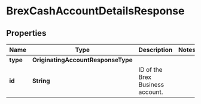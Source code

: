 

# BrexCashAccountDetailsResponse


## Properties

| Name | Type | Description | Notes |
|------------ | ------------- | ------------- | -------------|
|**type** | **OriginatingAccountResponseType** |  |  |
|**id** | **String** |  ID of the Brex Business account.  |  |



